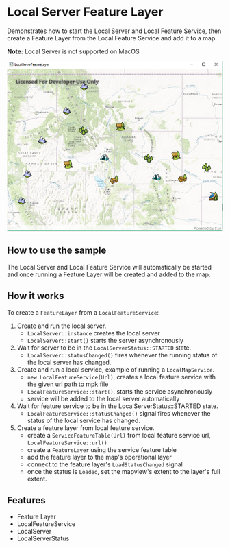# Local Server Feature Layer

Demonstrates how to start the Local Server and Local Feature Service, then create a Feature Layer from the Local Feature Service and add it to a map.

**Note:** Local Server is not supported on MacOS

![](LocalServerFeatureLayer.png)

## How to use the sample

The Local Server and Local Feature Service will automatically be started and once running a Feature Layer will be created and added to the map.

## How it works

To create a `FeatureLayer` from a `LocalFeatureService`:

1. Create and run the local server.
    * `LocalServer::instance` creates the local server
    * `LocalServer::start()` starts the server asynchronously
2. Wait for server to be in the  `LocalServerStatus::STARTED` state.
    * `LocalServer::statusChanged()` fires whenever the running status of the local server has changed.
3. Create and run a local service, example of running a `LocalMapService`.
    * `new LocalFeatureService(Url)`, creates a local feature service with the given url path to mpk file
    * `LocalFeatureService::start()`, starts the service asynchronously
    * service will be added to the local server automatically
4. Wait for feature service to be in the LocalServerStatus::STARTED state.
    * `LocalFeatureService::statusChanged()` signal fires whenever the status of the local service has changed.
5. Create a feature layer from local feature service.
    * create a `ServiceFeatureTable(Url)` from local feature service url, `LocalFeatureService::url()`
	* create a `FeatureLayer` using the service feature table
	* add the feature layer to the map's operational layer
	* connect to the feature layer's `LoadStatusChanged` signal
	* once the status is `Loaded`, set the mapview's extent to the layer's full extent.

## Features
* Feature Layer
* LocalFeatureService
* LocalServer
* LocalServerStatus

